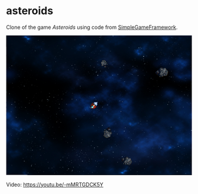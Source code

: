 # asteroids

Clone of the game _Asteroids_ using code from [SimpleGameFramework](https://github.com/crono32/simple-game-framework).

![Screenshot](https://github.com/crono32/Asteroids/blob/main/screenshot.png)

Video: https://youtu.be/-mMRTGDCK5Y
